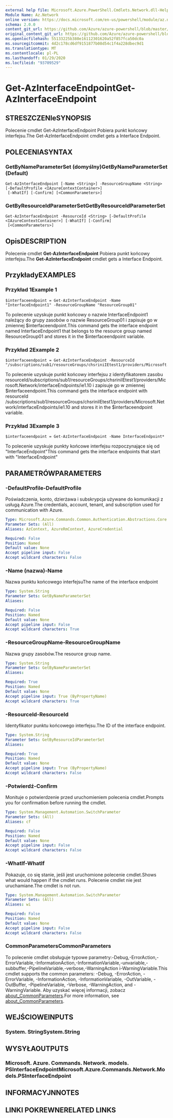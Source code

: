 ```yaml
---
external help file: Microsoft.Azure.PowerShell.Cmdlets.Network.dll-Help.xml
Module Name: Az.Network
online version: https://docs.microsoft.com/en-us/powershell/module/az.network/get-azinterfaceendpoint
schema: 2.0.0
content_git_url: https://github.com/Azure/azure-powershell/blob/master/src/Network/Network/help/Get-AzInterfaceEndpoint.md
original_content_git_url: https://github.com/Azure/azure-powershell/blob/master/src/Network/Network/help/Get-AzInterfaceEndpoint.md
ms.openlocfilehash: 55133225b380e16112301620a52f857fca50dc0a
ms.sourcegitcommit: 4d2c178cd6df9151877b08d54c1f4a228dbec9d1
ms.translationtype: MT
ms.contentlocale: pl-PL
ms.lasthandoff: 01/29/2020
ms.locfileid: "93709529"
---
```

# <span data-ttu-id="79766-101">Get-AzInterfaceEndpoint</span><span class="sxs-lookup"><span data-stu-id="79766-101">Get-AzInterfaceEndpoint</span></span>

## <span data-ttu-id="79766-102">STRESZCZENIe</span><span class="sxs-lookup"><span data-stu-id="79766-102">SYNOPSIS</span></span>
<span data-ttu-id="79766-103">Polecenie cmdlet Get-AzInterfaceEndpoint Pobiera punkt końcowy interfejsu.</span><span class="sxs-lookup"><span data-stu-id="79766-103">The Get-AzInterfaceEndpoint cmdlet gets a Interface Endpoint.</span></span>

## <span data-ttu-id="79766-104">POLECENIA</span><span class="sxs-lookup"><span data-stu-id="79766-104">SYNTAX</span></span>

### <span data-ttu-id="79766-105">GetByNameParameterSet (domyślny)</span><span class="sxs-lookup"><span data-stu-id="79766-105">GetByNameParameterSet (Default)</span></span>
```
Get-AzInterfaceEndpoint [-Name <String>] -ResourceGroupName <String> [-DefaultProfile <IAzureContextContainer>]
 [-WhatIf] [-Confirm] [<CommonParameters>]
```

### <span data-ttu-id="79766-106">GetByResourceIdParameterSet</span><span class="sxs-lookup"><span data-stu-id="79766-106">GetByResourceIdParameterSet</span></span>
```
Get-AzInterfaceEndpoint -ResourceId <String> [-DefaultProfile <IAzureContextContainer>] [-WhatIf] [-Confirm]
 [<CommonParameters>]
```

## <span data-ttu-id="79766-107">Opis</span><span class="sxs-lookup"><span data-stu-id="79766-107">DESCRIPTION</span></span>
<span data-ttu-id="79766-108">Polecenie cmdlet **Get-AzInterfaceEndpoint** Pobiera punkt końcowy interfejsu.</span><span class="sxs-lookup"><span data-stu-id="79766-108">The **Get-AzInterfaceEndpoint** cmdlet gets a Interface Endpoint.</span></span>

## <span data-ttu-id="79766-109">Przykłady</span><span class="sxs-lookup"><span data-stu-id="79766-109">EXAMPLES</span></span>

### <span data-ttu-id="79766-110">Przykład 1</span><span class="sxs-lookup"><span data-stu-id="79766-110">Example 1</span></span>
```
$interfaceendpoint = Get-AzInterfaceEndpoint -Name "InterfaceEndpoint1" -ResourceGroupName "ResourceGroup01"
```

<span data-ttu-id="79766-111">To polecenie uzyskuje punkt końcowy o nazwie InterfaceEndpoint1 należący do grupy zasobów o nazwie ResourceGroup01 i zapisuje go w zmiennej $interfaceendpoint.</span><span class="sxs-lookup"><span data-stu-id="79766-111">This command gets the interface endpoint named InterfaceEndpoint1 that belongs to the resource group named ResourceGroup01 and stores it in the $interfaceendpoint variable.</span></span>

### <span data-ttu-id="79766-112">Przykład 2</span><span class="sxs-lookup"><span data-stu-id="79766-112">Example 2</span></span>
```
$interfaceendpoint = Get-AzInterfaceEndpoint -ResourceId "/subscriptions/sub1/resourceGroups/chsriniIEtest1/providers/Microsoft.Network/interfaceEndpoints/ie1.10"
```

<span data-ttu-id="79766-113">To polecenie uzyskuje punkt końcowy interfejsu z identyfikatorem zasobu resourceId/subscriptions/sub1/resourceGroups/chsriniIEtest1/providers/Microsoft.Network/interfaceEndpoints/ie1.10 i zapisuje go w zmiennej $interfaceendpoint.</span><span class="sxs-lookup"><span data-stu-id="79766-113">This command gets the interface endpoint with resourceId /subscriptions/sub1/resourceGroups/chsriniIEtest1/providers/Microsoft.Network/interfaceEndpoints/ie1.10 and stores it in the $interfaceendpoint variable.</span></span>

### <span data-ttu-id="79766-114">Przykład 3</span><span class="sxs-lookup"><span data-stu-id="79766-114">Example 3</span></span>
```
$interfaceendpoint = Get-AzInterfaceEndpoint -Name InterfaceEndpoint*
```

<span data-ttu-id="79766-115">To polecenie uzyskuje punkty końcowe interfejsu rozpoczynające się od "InterfaceEndpoint"</span><span class="sxs-lookup"><span data-stu-id="79766-115">This command gets the interface endpoints that start with "InterfaceEndpoint"</span></span>

## <span data-ttu-id="79766-116">PARAMETRÓW</span><span class="sxs-lookup"><span data-stu-id="79766-116">PARAMETERS</span></span>

### <span data-ttu-id="79766-117">-DefaultProfile</span><span class="sxs-lookup"><span data-stu-id="79766-117">-DefaultProfile</span></span>
<span data-ttu-id="79766-118">Poświadczenia, konto, dzierżawa i subskrypcja używane do komunikacji z usługą Azure.</span><span class="sxs-lookup"><span data-stu-id="79766-118">The credentials, account, tenant, and subscription used for communication with Azure.</span></span>

```yaml
Type: Microsoft.Azure.Commands.Common.Authentication.Abstractions.Core.IAzureContextContainer
Parameter Sets: (All)
Aliases: AzContext, AzureRmContext, AzureCredential

Required: False
Position: Named
Default value: None
Accept pipeline input: False
Accept wildcard characters: False
```

### <span data-ttu-id="79766-119">-Name (nazwa)</span><span class="sxs-lookup"><span data-stu-id="79766-119">-Name</span></span>
<span data-ttu-id="79766-120">Nazwa punktu końcowego interfejsu</span><span class="sxs-lookup"><span data-stu-id="79766-120">The name of the interface endpoint</span></span>

```yaml
Type: System.String
Parameter Sets: GetByNameParameterSet
Aliases:

Required: False
Position: Named
Default value: None
Accept pipeline input: False
Accept wildcard characters: True
```

### <span data-ttu-id="79766-121">-ResourceGroupName</span><span class="sxs-lookup"><span data-stu-id="79766-121">-ResourceGroupName</span></span>
<span data-ttu-id="79766-122">Nazwa grupy zasobów.</span><span class="sxs-lookup"><span data-stu-id="79766-122">The resource group name.</span></span>

```yaml
Type: System.String
Parameter Sets: GetByNameParameterSet
Aliases:

Required: True
Position: Named
Default value: None
Accept pipeline input: True (ByPropertyName)
Accept wildcard characters: True
```

### <span data-ttu-id="79766-123">-ResourceId</span><span class="sxs-lookup"><span data-stu-id="79766-123">-ResourceId</span></span>
<span data-ttu-id="79766-124">Identyfikator punktu końcowego interfejsu.</span><span class="sxs-lookup"><span data-stu-id="79766-124">The ID of the interface endpoint.</span></span>

```yaml
Type: System.String
Parameter Sets: GetByResourceIdParameterSet
Aliases:

Required: True
Position: Named
Default value: None
Accept pipeline input: True (ByPropertyName)
Accept wildcard characters: False
```

### <span data-ttu-id="79766-125">-Potwierdź</span><span class="sxs-lookup"><span data-stu-id="79766-125">-Confirm</span></span>
<span data-ttu-id="79766-126">Monituje o potwierdzenie przed uruchomieniem polecenia cmdlet.</span><span class="sxs-lookup"><span data-stu-id="79766-126">Prompts you for confirmation before running the cmdlet.</span></span>

```yaml
Type: System.Management.Automation.SwitchParameter
Parameter Sets: (All)
Aliases: cf

Required: False
Position: Named
Default value: None
Accept pipeline input: False
Accept wildcard characters: False
```

### <span data-ttu-id="79766-127">-WhatIf</span><span class="sxs-lookup"><span data-stu-id="79766-127">-WhatIf</span></span>
<span data-ttu-id="79766-128">Pokazuje, co się stanie, jeśli jest uruchomione polecenie cmdlet.</span><span class="sxs-lookup"><span data-stu-id="79766-128">Shows what would happen if the cmdlet runs.</span></span>
<span data-ttu-id="79766-129">Polecenie cmdlet nie jest uruchamiane.</span><span class="sxs-lookup"><span data-stu-id="79766-129">The cmdlet is not run.</span></span>

```yaml
Type: System.Management.Automation.SwitchParameter
Parameter Sets: (All)
Aliases: wi

Required: False
Position: Named
Default value: None
Accept pipeline input: False
Accept wildcard characters: False
```

### <span data-ttu-id="79766-130">CommonParameters</span><span class="sxs-lookup"><span data-stu-id="79766-130">CommonParameters</span></span>
<span data-ttu-id="79766-131">To polecenie cmdlet obsługuje typowe parametry:-Debug,-ErrorAction,-ErrorVariable,-InformationAction,-InformationVariable,-unvariable,-subbuffer,-PipelineVariable,-verbose,-WarningAction i-WarningVariable.</span><span class="sxs-lookup"><span data-stu-id="79766-131">This cmdlet supports the common parameters: -Debug, -ErrorAction, -ErrorVariable, -InformationAction, -InformationVariable, -OutVariable, -OutBuffer, -PipelineVariable, -Verbose, -WarningAction, and -WarningVariable.</span></span> <span data-ttu-id="79766-132">Aby uzyskać więcej informacji, zobacz [about_CommonParameters](https://go.microsoft.com/fwlink/?LinkID=113216).</span><span class="sxs-lookup"><span data-stu-id="79766-132">For more information, see [about_CommonParameters](https://go.microsoft.com/fwlink/?LinkID=113216).</span></span>

## <span data-ttu-id="79766-133">WEJŚCIOWE</span><span class="sxs-lookup"><span data-stu-id="79766-133">INPUTS</span></span>

### <span data-ttu-id="79766-134">System. String</span><span class="sxs-lookup"><span data-stu-id="79766-134">System.String</span></span>

## <span data-ttu-id="79766-135">WYSYŁA</span><span class="sxs-lookup"><span data-stu-id="79766-135">OUTPUTS</span></span>

### <span data-ttu-id="79766-136">Microsoft. Azure. Commands. Network. models. PSInterfaceEndpoint</span><span class="sxs-lookup"><span data-stu-id="79766-136">Microsoft.Azure.Commands.Network.Models.PSInterfaceEndpoint</span></span>

## <span data-ttu-id="79766-137">INFORMACYJN</span><span class="sxs-lookup"><span data-stu-id="79766-137">NOTES</span></span>

## <span data-ttu-id="79766-138">LINKI POKREWNE</span><span class="sxs-lookup"><span data-stu-id="79766-138">RELATED LINKS</span></span>
